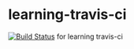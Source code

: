 # learning-travis-ci
[![Build Status](https://travis-ci.org/forget-me/learning-travis-ci.svg?branch=master)](https://travis-ci.org/forget-me/learning-travis-ci)
for learning travis-ci
